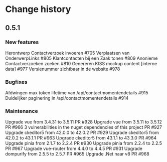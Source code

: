 # Change history


## 0.5.1

### New features

Herontwerp Contactverzoek invoeren #705
Verplaatsen van OnderwerpLinks #805
Klantcontacten bij een Zaak tonen #809
Anonieme Contactverzoeken zoeken #810
Genereren KISS mockup content [interne data] #977
Versienummer zichtbaar in de website #978

### Bugfixes

Afdwingen max token lifetime van /api/contactmomentendetails #915
Duidelijker paginering in /api/contactmomentendetails #914

### Maintenance
 Upgrade vue from 3.4.31 to 3.5.11  PR #928
 Upgrade vue from 3.5.11 to 3.5.12 PR #966
 3 vulnerabilities in the nuget dependencies of this project PR #927
 Upgrade ckeditor5 from 42.0.0 to 42.0.2  PR #929 
 Upgrade ckeditor5 from 42.0.2 to 43.1.1 PR #963
 Upgrade ckeditor5 from 43.1.1 to 43.3.0 PR #964 
 Upgrade pinia from 2.1.7 to 2.2.4   PR #930 
 Upgrade pinia from 2.2.4 to 2.2.5 PR #967
 Upgrade vue-router from 4.4.0 to 4.4.5 PR #931
 Upgrade dompurify from 2.5.5 to 2.5.7  PR #965
 Upgrade .Net naar v8 PR #968
